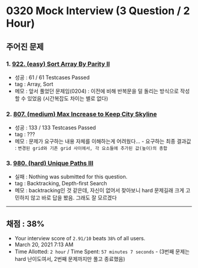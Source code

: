 # 0320 Mock Interview (3 Question / 2 Hour)

## 주어진 문제

### 1. [922. (easy) Sort Array By Parity II](https://leetcode.com/problems/sort-array-by-parity-ii/)

- 성공 : 61 / 61 Testcases Passed
- tag : Array, Sort
- 메모 : 앞서 풀었던 문제임(0204) : 이전에 비해 반복문을 덜 돌리는 방식으로 작성할 수 있었음 (시간복잡도 차이는 별로 없다)

### 2. [807. (medium) Max Increase to Keep City Skyline](https://leetcode.com/problems/max-increase-to-keep-city-skyline/)

- 성공 : 133 / 133 Testcases Passed
- tag : ???
- 메모 : 문제가 요구하는 내용 자체를 이해하는게 어려웠다... - 요구하는 최종 결과값 : `변경된 grid와 기존 grid 사이에서, 각 요소들에 추가된 값(높이)의 총합`

### 3. [980. (hard) Unique Paths III](https://leetcode.com/problems/unique-paths-iii/)

- 실패 : Nothing was submitted for this question.
- tag : Backtracking, Depth-first Search
- 메모 : backtracking인 것 같은데, 자신이 없어서 찾아보니 hard 문제길래 크게 고민하지 않고 바로 답을 봤음. 그래도 잘 모르겠다

---

## 채점 : 38%

- Your interview score of `2.91/10` beats `38%` of all users.
- March 20, 2021 7:13 AM
- Time Allotted: `2 hour` / Time Spent: `57 minutes 7 seconds` - (3번째 문제는 hard 난이도여서, 2번째 문제까지만 풀고 종료했음)
